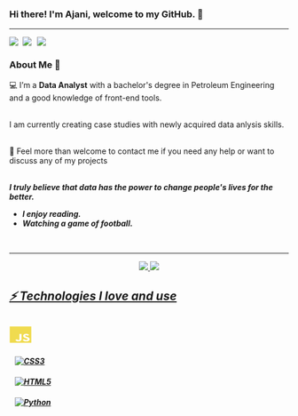 ### Hi there! I'm Ajani, welcome to my GitHub. 🌱

<hr />

<a href="www.linkedin.com/in/ajani-kehinde" target="_blank">
  <img align="left" width="24px" src="https://cdn.jsdelivr.net/npm/simple-icons@v3/icons/linkedin.svg"  />
</a>
<a href="ajanisubomi@gmail.com" target="_blank">
  <img align="left" width="26px" src="https://cdn.jsdelivr.net/npm/simple-icons@v3/icons/gmail.svg" />
</a>
<a href="https://mobile.twitter.com/ajk_szn" target="_blank" >
  <img align="left" width="26px" src="https://cdn.jsdelivr.net/npm/simple-icons@v3/icons/twitter.svg" />
</a>
<br/>

### About Me 🚀
💻 I’m a **Data Analyst** with a bachelor's degree in Petroleum Engineering and a good knowledge of front-end tools. </br> </br>

I am currently creating case studies with newly acquired data anlysis skills. </br> </br>


💬 Feel more than welcome to contact me if you need any help or want to discuss any of my projects </br></br>
   
 <b><i>I truly believe that data has the power to change people's lives for the better. 
 
  <ul>
    <li> I enjoy reading. </li>
    <li> Watching a game of football. </li>
  </ul>
  
<br/>
<hr />

<div align="center">
  <a href="https://github.com/AJANZ1">
  <img height="180em" src="https://github-readme-stats.vercel.app/api?username=AJANZ1&show_icons=true&theme=gradient&include_all_commits=true&count_private=true"/>
  <img height="180em" src="https://github-readme-stats.vercel.app/api/top-langs/?username=AJANZ1&layout=compact&langs_count=7&theme=gradient"/>
</div>

## ⚡ Technologies I love and use
  
<div style="display: inline_block"><br>
  <img align="center" alt="js" height="30" width="40" src="https://raw.githubusercontent.com/devicons/devicon/master/icons/javascript/javascript-plain.svg">
  
  <a href="https://www.w3schools.com/css/" target="_blank"><img style="margin: 10px" src="https://profilinator.rishav.dev/skills-assets/css3-original-wordmark.svg" alt="CSS3" height="30"  width ="40"/></a>  
<a href="https://en.wikipedia.org/wiki/HTML5" target="_blank"><img style="margin: 10px" src="https://profilinator.rishav.dev/skills-assets/html5-original-wordmark.svg" alt="HTML5" height="30" width="40" /></a>  
 <a href="https://encrypted-tbn0.gstatic.com/images?q=tbn:ANd9GcSqXDLqIQoEeMb2QzO_CGQkr85wOX75Zgcjeg&s" target="_blank"><img style="margin: 10px" alt="Python" height="30" width="40" /></a>                                                               
</div>
